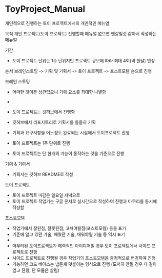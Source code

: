 # ToyProject_Manual
개인적으로 진행하는 토이 프로젝트에서의 개인적인 메뉴얼

목적
개인 프로젝트(토이 프로젝트) 진행할때 메뉴얼 없으면 헷갈릴것 같아서 작성하는 메뉴얼

기간
- 토이 프로젝트 단위는 1주 단위지만 프로젝트 규모에 따라 최대 4회(약 한달) 연장

순서
브레인스토밍 -> 기획 및 기획서 -> 토이 프로젝트 -> 포스트모템 순으로 진행

브레인 스토밍
- 어떠한 것이든 상관없으니 기획 요소를 최대한 나열함
- 

- 토이 프로젝트는 깃허브에서 진행함
- 깃허브에서 리포지토리로 기획서를 틈틈히 기획
- 기획과 요구사항을 어느정도 완료되는 시점에서 토이프로젝트 진행
- 토이 프로젝트는 1주 단위로 진행
- 토이 프로젝트는 단 한개의 기능이 동작하는 것을 기준으로 진행

기획 & 기획서
- 기획서는 깃허브 README로 작성

토이 프로젝트
- 토이 프로젝트 마감은 일요일 저녁으로
- 토이 프로젝트 작업기는 구글 문서로 실시간으로 작성하여 진행과 마무리를 동시에 작성함

포스트모템
- 작업기에서 잘된점, 잘못된점, 고쳐야될점(포스트모템) 등을 표기
- 기존에 알고 있던 기술, 배웠던 기술, 배워야될 기술 등 역시 표기
- 
- 마무리된 토이프로젝트가 매력적인 아이디어일 경우 토이 프로젝트에서 사이드 프로젝트로 진행
- 사이드 프로젝트로 진행될 경우 작업기의 포스트모템을 중점적으로 변경하여 진행
- 가능하면 코드 베이스는 냅둔채 덧붙이는 형식으로 진행 (도저히 안될 경우 다 갈아엎고 진행, 단 모듈은 살림)

